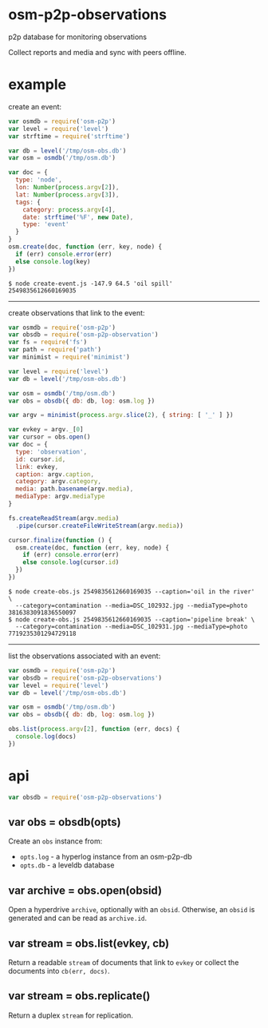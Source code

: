 # osm-p2p-observations

p2p database for monitoring observations

Collect reports and media and sync with peers offline.

# example

create an event:

``` js
var osmdb = require('osm-p2p')
var level = require('level')
var strftime = require('strftime')

var db = level('/tmp/osm-obs.db')
var osm = osmdb('/tmp/osm.db')

var doc = {
  type: 'node',
  lon: Number(process.argv[2]),
  lat: Number(process.argv[3]),
  tags: {
    category: process.argv[4],
    date: strftime('%F', new Date),
    type: 'event'
  }
}
osm.create(doc, function (err, key, node) {
  if (err) console.error(err)
  else console.log(key)
})
```

```
$ node create-event.js -147.9 64.5 'oil spill'
2549835612660169035
```

---

create observations that link to the event:

``` js
var osmdb = require('osm-p2p')
var obsdb = require('osm-p2p-observation')
var fs = require('fs')
var path = require('path')
var minimist = require('minimist')

var level = require('level')
var db = level('/tmp/osm-obs.db')

var osm = osmdb('/tmp/osm.db')
var obs = obsdb({ db: db, log: osm.log })

var argv = minimist(process.argv.slice(2), { string: [ '_' ] })

var evkey = argv._[0]
var cursor = obs.open()
var doc = {
  type: 'observation',
  id: cursor.id,
  link: evkey,
  caption: argv.caption,
  category: argv.category,
  media: path.basename(argv.media),
  mediaType: argv.mediaType
}

fs.createReadStream(argv.media)
  .pipe(cursor.createFileWriteStream(argv.media))

cursor.finalize(function () {
  osm.create(doc, function (err, key, node) {
    if (err) console.error(err)
    else console.log(cursor.id)
  })
})
```

```
$ node create-obs.js 2549835612660169035 --caption='oil in the river' \
  --category=contamination --media=DSC_102932.jpg --mediaType=photo
3816383091836550097
$ node create-obs.js 2549835612660169035 --caption='pipeline break' \
  --category=contamination --media=DSC_102931.jpg --mediaType=photo
7719235301294729118
```

---

list the observations associated with an event:

``` js
var osmdb = require('osm-p2p')
var obsdb = require('osm-p2p-observations')
var level = require('level')
var db = level('/tmp/osm-obs.db')

var osm = osmdb('/tmp/osm.db')
var obs = obsdb({ db: db, log: osm.log })

obs.list(process.argv[2], function (err, docs) {
  console.log(docs)
})
```

# api

``` js
var obsdb = require('osm-p2p-observations')
```

## var obs = obsdb(opts)

Create an `obs` instance from:

* `opts.log` - a hyperlog instance from an osm-p2p-db
* `opts.db` - a leveldb database

## var archive = obs.open(obsid)

Open a hyperdrive `archive`, optionally with an `obsid`.
Otherwise, an `obsid` is generated and can be read as `archive.id`.

## var stream = obs.list(evkey, cb)

Return a readable `stream` of documents that link to `evkey` or collect the
documents into `cb(err, docs)`.

## var stream = obs.replicate()

Return a duplex `stream` for replication.

